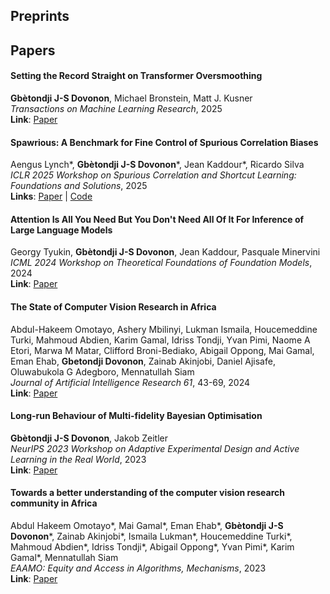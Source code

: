 ## Preprints

## Papers

#### Setting the Record Straight on Transformer Oversmoothing  
**Gbètondji J-S Dovonon**, Michael Bronstein, Matt J. Kusner  
*Transactions on Machine Learning Research*, 2025  
**Link**: [Paper](https://arxiv.org/pdf/2401.04301.pdf)  

#### Spawrious: A Benchmark for Fine Control of Spurious Correlation Biases  
Aengus Lynch\*, **Gbètondji J-S Dovonon**\*, Jean Kaddour\*, Ricardo Silva  
*ICLR 2025 Workshop on Spurious Correlation and Shortcut Learning: Foundations and Solutions*, 2025  
**Links**: [Paper](https://arxiv.org/pdf/2303.05470.pdf) \| [Code](https://github.com/aengusl/spawrious)  

#### Attention Is All You Need But You Don't Need All Of It For Inference of Large Language Models  
Georgy Tyukin, **Gbètondji J-S Dovonon**, Jean Kaddour, Pasquale Minervini  
*ICML 2024 Workshop on Theoretical Foundations of Foundation Models*, 2024  
**Link**: [Paper](https://arxiv.org/pdf/2407.15516)  

#### The State of Computer Vision Research in Africa  
Abdul-Hakeem Omotayo, Ashery Mbilinyi, Lukman Ismaila, Houcemeddine Turki, Mahmoud Abdien, Karim Gamal, Idriss Tondji, Yvan Pimi, Naome A Etori, Marwa M Matar, Clifford Broni-Bediako, Abigail Oppong, Mai Gamal, Eman Ehab, **Gbetondji Dovonon**, Zainab Akinjobi, Daniel Ajisafe, Oluwabukola G Adegboro, Mennatullah Siam  
*Journal of Artificial Intelligence Research 61*, 43-69, 2024  
**Link**: [Paper](https://www.jair.org/index.php/jair/article/view/16653/27081)  

#### Long-run Behaviour of Multi-fidelity Bayesian Optimisation  
**Gbètondji J-S Dovonon**, Jakob Zeitler  
*NeurIPS 2023 Workshop on Adaptive Experimental Design and Active Learning in the Real World*, 2023  
**Link**: [Paper](https://arxiv.org/pdf/2312.12633.pdf)  

#### Towards a better understanding of the computer vision research community in Africa  
Abdul Hakeem Omotayo\*, Mai Gamal\*, Eman Ehab\*, **Gbètondji J-S Dovonon**\*, Zainab Akinjobi\*, Ismaila Lukman\*, Houcemeddine Turki\*, Mahmoud Abdien\*, Idriss Tondji\*, Abigail Oppong\*, Yvan Pimi\*, Karim Gamal\*, Mennatullah Siam  
*EAAMO: Equity and Access in Algorithms, Mechanisms*, 2023  
**Link**: [Paper](https://arxiv.org/pdf/2305.06773.pdf)  
